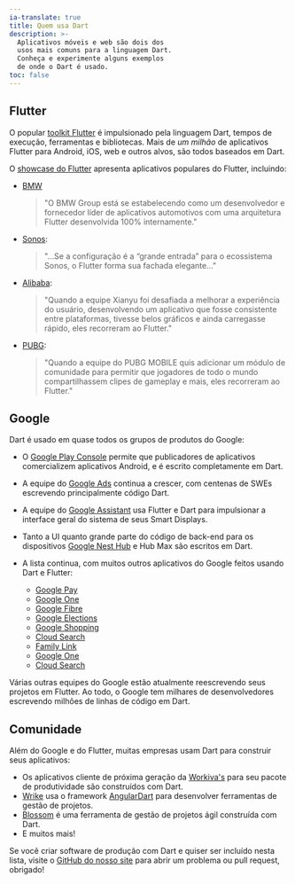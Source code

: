 ```yaml
---
ia-translate: true
title: Quem usa Dart
description: >-
  Aplicativos móveis e web são dois dos
  usos mais comuns para a linguagem Dart.
  Conheça e experimente alguns exemplos
  de onde o Dart é usado.
toc: false
---
```


## Flutter

O popular [toolkit Flutter][Flutter toolkit] é impulsionado
pela linguagem Dart, tempos de execução,
ferramentas e bibliotecas. Mais de _um milhão_
de aplicativos Flutter para Android, iOS, web
e outros alvos, são todos baseados em Dart.

O [showcase do Flutter][Flutter showcase] apresenta aplicativos
populares do Flutter, incluindo:

* [BMW][BMW]
    > "O BMW Group está se estabelecendo como um
    desenvolvedor e fornecedor líder de aplicativos
    automotivos com uma arquitetura Flutter
    desenvolvida 100% internamente."
* [Sonos][Sonos]:
    > "...Se a configuração é a “grande entrada” para
    o ecossistema Sonos, o Flutter forma sua fachada
    elegante..."
* [Alibaba][Alibaba]:
    > "Quando a equipe Xianyu foi desafiada a
    melhorar a experiência do usuário,
    desenvolvendo um aplicativo que fosse
    consistente entre plataformas, tivesse belos
    gráficos e ainda carregasse rápido, eles
    recorreram ao Flutter."
* [PUBG][PUBG]:
    > "Quando a equipe do PUBG MOBILE quis adicionar
    um módulo de comunidade para permitir que
    jogadores de todo o mundo compartilhassem
    clipes de gameplay e mais, eles recorreram
    ao Flutter."

[Flutter toolkit]: {{site.flutter}}
[Flutter showcase]: {{site.flutter}}/showcase
[BMW]: https://www.press.bmwgroup.com/global/article/detail/T0328610EN/the-my-bmw-app:-new-features-and-tech-insights-for-march-2021?language=en
[Sonos]: https://tech-blog.sonos.com/posts/renovating-setup-with-flutter/
[Alibaba]: {{site.flutter}}/showcase/alibaba-group
[PUBG]: {{site.flutter}}/showcase/pubg-mobile

## Google

Dart é usado em quase todos os grupos de
produtos do Google:

* O [Google Play Console][Google Play Console] permite que
  publicadores de aplicativos comercializem
  aplicativos Android, e é escrito
  completamente em Dart.
* A equipe do [Google Ads][Google Ads] continua a crescer,
  com centenas de SWEs escrevendo
  principalmente código Dart.
* A equipe do [Google Assistant][Google Assistant] usa Flutter e
  Dart para impulsionar a interface geral do
  sistema de seus Smart Displays.
* Tanto a UI quanto grande parte do código de
  back-end para os dispositivos [Google Nest Hub][Google Nest Hub]
  e Hub Max são escritos em Dart.
* A lista continua, com muitos outros aplicativos
  do Google feitos usando Dart e Flutter:

  * [Google Pay][Google Pay]
  * [Google One][Google One]
  * [Google Fibre][Google Fibre]
  * [Google Elections][Google Elections]
  * [Google Shopping][Google Shopping]
  * [Cloud Search][Cloud Search]
  * [Family Link][Family Link]
  * [Google One][Google One]
  * [Cloud Search][Cloud Search]

Várias outras equipes do Google estão
atualmente reescrevendo seus projetos em
Flutter. Ao todo, o Google tem milhares de
desenvolvedores escrevendo milhões de
linhas de código em Dart.

[Google Play Console]: https://android-developers.googleblog.com/2020/06/introducing-new-google-play-console-beta.html
[Google Ads]: https://ads.google.com/getstarted
[Google Assistant]: https://developers.googleblog.com/2019/05/Flutter-io19.html
[Google Nest Hub]: https://store.google.com/us/product/nest_hub_2nd_gen?hl=en-US
[Google Pay]: https://pay.google.com/intl/en_in/about
[Google Fibre]: https://fiber.google.com
[Google Elections]: https://elections.google
[Google Shopping]: https://shopping.google.com
[Family Link]: https://families.google/familylink
[Google One]: https://one.google.com/about
[Cloud Search]: https://workspace.google.com/intl/en_in/products/cloud-search

## Comunidade

Além do Google e do Flutter, muitas
empresas usam Dart para construir seus aplicativos:

* Os aplicativos cliente de próxima
  geração da [Workiva's][Workiva's] para seu pacote de
  produtividade são construídos com Dart.
* [Wrike][Wrike] usa o framework [AngularDart][AngularDart] para
  desenvolver ferramentas de gestão de projetos.
* [Blossom][Blossom] é uma ferramenta de gestão
  de projetos ágil construída com Dart.
* E muitos mais!

Se você criar software de produção com
Dart e quiser ser incluído nesta lista,
visite o [GitHub do nosso site][our site's GitHub] para abrir
um problema ou pull request, obrigado!

[Workiva's]: https://www.workiva.com/en-in
[Wrike]: https://www.wrike.com
[AngularDart]: https://angulardart.xyz/guide/setup
[Blossom]: https://blossom.co
[our site's GitHub]: {{site.repo.this}}
